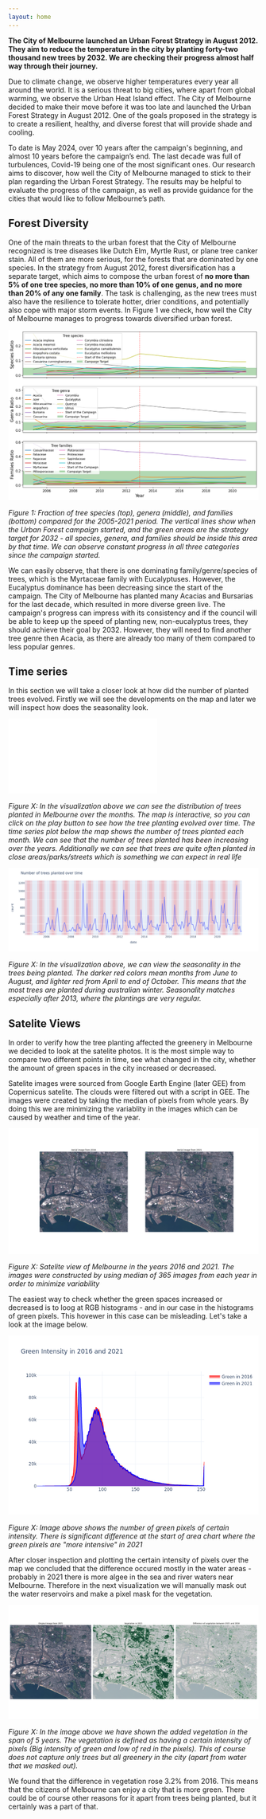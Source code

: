 ```yaml
---
layout: home
---
```


**The City of Melbourne launched an Urban Forest Strategy in August 2012. They aim to reduce the temperature in the city by planting forty-two thousand new trees by 2032. We are checking their progress almost half way through their journey.**

Due to climate change, we observe higher temperatures every year all around the world. It is a serious threat to big cities, where apart from global warming, we observe the Urban Heat Island effect. The City of Melbourne decided to make their move before it was too late and launched the Urban Forest Strategy in August 2012. One of the goals proposed in the strategy is to create a resilient, healthy, and diverse forest that will provide shade and cooling.

To date is May 2024, over 10 years after the campaign's beginning, and almost 10 years before the campaign’s end. The last decade was full of turbulences, Covid-19 being one of the most significant ones. Our research aims to discover, how well the City of Melbourne managed to stick to their plan regarding the Urban Forest Strategy. The results may be helpful to evaluate the progress of the campaign, as well as provide guidance for the cities that would like to follow Melbourne’s path.

## Forest Diversity

One of the main threats to the urban forest that the City of Melbourne recognized is tree diseases like Dutch Elm, Myrtle Rust, or plane tree canker stain. All of them are more serious, for the forests that are dominated by one species. In the strategy from August 2012, forest diversification has a separate target, which aims to compose the urban forest of **no more than 5% of one tree species, no more than 10% of one genus, and no more than 20% of any one family**. The task is challenging, as the new trees must also have the resilience to tolerate hotter, drier conditions, and potentially also cope with major storm events. In Figure 1 we check, how well the City of Melbourne manages to progress towards diversified urban forest.

![Text](/plots/diversity.png)

*Figure 1: Fraction of tree species (top), genera (middle), and families (bottom) compared for the 2005-2021 period. The vertical lines show when the Urban Forest campaign started, and the green areas are the strategy target for 2032 - all species, genera, and families should be inside this area by that time. We can observe constant progress in all three categories since the campaign started.*

We can easily observe, that there is one dominating family/genre/species of trees, which is the Myrtaceae family with Eucalyptuses. However, the Eucalyptus dominance has been decreasing since the start of the campaign. The City of Melbourne has planted many Acacias and Bursarias for the last decade, which resulted in more diverse green live. The campaign's progress can impress with its consistency and if the council will be able to keep up the speed of planting new, non-eucalyptus trees, they should achieve their goal by 2032. However, they will need to find another tree genre then Acacia, as there are already too many of them compared to less popular genres.



## Time series 

In this section we will take a closer look at how did the number of planted trees evolved. Firstly we will see the developments on the map and later we will inspect how does the seasonality look. 

![Text](/plots/trees_over_the_months_map.html)

*Figure X: In the visualization above we can see the distribution of trees planted in Melbourne over the months. The map is interactive, so you can click on the play button to see how the tree planting evolved over time. The time series plot below the map shows the number of trees planted each month. We can see that the number of trees planted has been increasing over the years. Additionally we can see that trees are quite often planted in close areas/parks/streets which is something we can expect in real life*


![Text](/plots/ts_line.png)

*Figure X: In the visualization above, we can view the seasonality in the trees being planted. The darker red colors mean months from June to August, and lighter red from April to end of October. This means that the most trees are planted during australian winter. Seasonality matches especially after 2013, where the plantings are very regular.*

## Satelite Views

In order to verify how the tree planting affected the greenery in Melbourne we decided to look at the satelite photos. It is the most simple way to compare two different points in time, see what changed in the city, whether the amount of green spaces in the city increased or decreased.

Satelite images were sourced from Google Earth Engine (later GEE) from Copernicus satelite. The clouds were filtered out with a script in GEE. The images were created  by taking the median of pixels from whole years. By doing this we are minimizing the variablity in the images which can be caused by weather and time of the year.

![Text](/plots/aerial_images.png)

*Figure X: Satelite view of Melbourne in the  years 2016 and 2021. The images were constructed by using median of 365 images from each year in order to minimize variability*

The easiest way to check whether the green spaces increased or decreased is to loog at RGB histograms - and in our case in the histograms of green pixels. This hovewer in this case can be misleading. Let's take a look at the image below.

![Text](/plots/green_intensity.png)

*Figure X: Image above shows the number of green pixels of certain intensity. There is significant difference at the start of area chart where the green pixels are "more intensive" in 2021*

After closer inspection and plotting the certain intensity of pixels over the map we concluded that the difference occured mostly in the water areas - probably in 2021 there is more algee in the sea and river waters near Melbourne. Therefore in the next visualization we will manually mask out the water reservoirs and make a pixel mask for the vegetation.

![Text](/plots/vegetation.png)

*Figure X: In the image above we have shown the added vegetation in the span of 5 years. The vegetation is defined as having a certain intensity of pixels (Big intensity of green and low of red in the pixels). This of course does not capture only trees but all greenery in the city (apart from water that we masked out).*

We found that the difference in vegetation rose 3.2% from 2016. This means that the citizens of Melbourne can enjoy a city that is more green. There could be of course other reasons for it apart from trees being planted, but it certainly was a part of that. 
